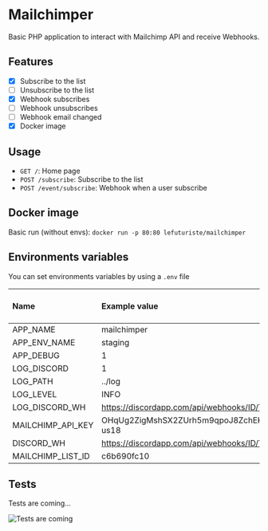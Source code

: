 # Mailchimper

Basic PHP application to interact with Mailchimp API and receive Webhooks.

## Features

- [X] Subscribe to the list
- [ ] Unsubscribe to the list
- [X] Webhook subscribes
- [ ] Webhook unsubscribes
- [ ] Webhook email changed
- [X] Docker image

## Usage

- `GET /`: Home page
- `POST /subscribe`: Subscribe to the list
- `POST /event/subscribe`: Webhook when a user subscribe

## Docker image

Basic run (without envs): ``docker run -p 80:80 lefuturiste/mailchimper``

## Environments variables

You can set environments variables by using a `.env` file

| Name | Example value | Default docker value |
| :-----| :---- | :--- |
| APP_NAME | mailchimper | mailchimper |
| APP_ENV_NAME | staging | prod
| APP_DEBUG | 1 | 1
| LOG_DISCORD | 1 | 0
| LOG_PATH | ../log | ../log
| LOG_LEVEL | INFO | INFO
| LOG_DISCORD_WH | https://discordapp.com/api/webhooks/ID/TOKEN | Yes
| MAILCHIMP_API_KEY | OHqUg2ZigMshSX2ZUrh5m9qpoJ8ZchEK-us18 | Not set
| DISCORD_WH | https://discordapp.com/api/webhooks/ID/TOKEN | Not set
| MAILCHIMP_LIST_ID | c6b690fc10 | Not set

## Tests

Tests are coming...

![Tests are coming](https://www.disappearink.com.au/wp-content/uploads/2014/05/Brace-yourself-Winter-is-coming.jpg)
